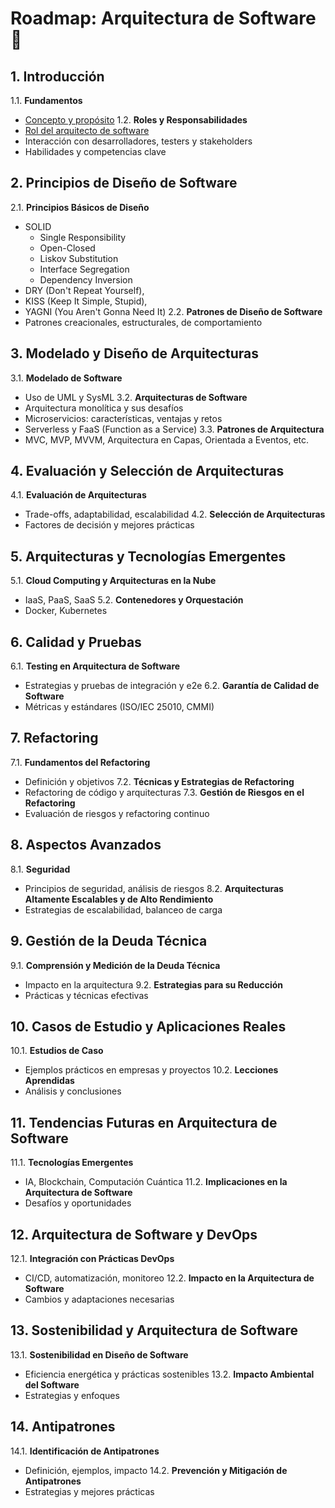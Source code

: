 # Roadmap: Arquitectura de Software 🚀

## 1. Introducción
1.1. **Fundamentos**
   - [Concepto y propósito](./temario/01-introduccion/concepto-y-proposito.md)
1.2. **Roles y Responsabilidades**
   - [Rol del arquitecto de software](./temario/01-introduccion/rol.md)
   - Interacción con desarrolladores, testers y stakeholders
   - Habilidades y competencias clave

## 2. Principios de Diseño de Software
2.1. **Principios Básicos de Diseño**
   - SOLID
      - Single Responsibility
      - Open-Closed
      - Liskov Substitution
      - Interface Segregation
      - Dependency Inversion
   - DRY (Don't Repeat Yourself),
   - KISS (Keep It Simple, Stupid),
   - YAGNI (You Aren't Gonna Need It)
2.2. **Patrones de Diseño de Software**
   - Patrones creacionales, estructurales, de comportamiento

## 3. Modelado y Diseño de Arquitecturas
3.1. **Modelado de Software**
   - Uso de UML y SysML
3.2. **Arquitecturas de Software**
   - Arquitectura monolítica y sus desafíos
   - Microservicios: características, ventajas y retos
   - Serverless y FaaS (Function as a Service)
3.3. **Patrones de Arquitectura**
   - MVC, MVP, MVVM, Arquitectura en Capas, Orientada a Eventos, etc.

## 4. Evaluación y Selección de Arquitecturas
4.1. **Evaluación de Arquitecturas**
   - Trade-offs, adaptabilidad, escalabilidad
4.2. **Selección de Arquitecturas**
   - Factores de decisión y mejores prácticas

## 5. Arquitecturas y Tecnologías Emergentes
5.1. **Cloud Computing y Arquitecturas en la Nube**
   - IaaS, PaaS, SaaS
5.2. **Contenedores y Orquestación**
   - Docker, Kubernetes

## 6. Calidad y Pruebas
6.1. **Testing en Arquitectura de Software**
   - Estrategias y pruebas de integración y e2e
6.2. **Garantía de Calidad de Software**
   - Métricas y estándares (ISO/IEC 25010, CMMI)

## 7. Refactoring
7.1. **Fundamentos del Refactoring**
   - Definición y objetivos
7.2. **Técnicas y Estrategias de Refactoring**
   - Refactoring de código y arquitecturas
7.3. **Gestión de Riesgos en el Refactoring**
   - Evaluación de riesgos y refactoring continuo

## 8. Aspectos Avanzados
8.1. **Seguridad**
   - Principios de seguridad, análisis de riesgos
8.2. **Arquitecturas Altamente Escalables y de Alto Rendimiento**
   - Estrategias de escalabilidad, balanceo de carga

## 9. Gestión de la Deuda Técnica
9.1. **Comprensión y Medición de la Deuda Técnica**
   - Impacto en la arquitectura
9.2. **Estrategias para su Reducción**
   - Prácticas y técnicas efectivas

## 10. Casos de Estudio y Aplicaciones Reales
10.1. **Estudios de Caso**
   - Ejemplos prácticos en empresas y proyectos
10.2. **Lecciones Aprendidas**
   - Análisis y conclusiones

## 11. Tendencias Futuras en Arquitectura de Software
11.1. **Tecnologías Emergentes**
   - IA, Blockchain, Computación Cuántica
11.2. **Implicaciones en la Arquitectura de Software**
   - Desafíos y oportunidades

## 12. Arquitectura de Software y DevOps
12.1. **Integración con Prácticas DevOps**
   - CI/CD, automatización, monitoreo
12.2. **Impacto en la Arquitectura de Software**
   - Cambios y adaptaciones necesarias

## 13. Sostenibilidad y Arquitectura de Software
13.1. **Sostenibilidad en Diseño de Software**
   - Eficiencia energética y prácticas sostenibles
13.2. **Impacto Ambiental del Software**
   - Estrategias y enfoques

## 14. Antipatrones
14.1. **Identificación de Antipatrones**
   - Definición, ejemplos, impacto
14.2. **Prevención y Mitigación de Antipatrones**
   - Estrategias y mejores prácticas
